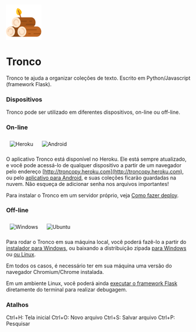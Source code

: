 <img width="96" alt="Tronco" src="https://github.com/alvelvis/Tronco/raw/master/flask/static/favicon.png">

# Tronco

Tronco te ajuda a organizar coleções de texto. Escrito em Python/Javascript (framework Flask).

### Dispositivos

Tronco pode ser utilizado em diferentes dispositivos, on-line ou off-line.

### On-line

<img width="48" alt="Heroku" style="padding:10px" src="https://image.flaticon.com/icons/png/512/873/873120.png"> <img width="48" style="padding:10px" alt="Android" src="https://upload.wikimedia.org/wikipedia/commons/thumb/a/a0/APK_format_icon.png/600px-APK_format_icon.png"> 

O aplicativo Tronco está disponível no Heroku. Ele está sempre atualizado, e você pode acessá-lo de qualquer dispositivo a partir de um navegador pelo endereço [http://troncopy.heroku.com](http://troncopy.heroku.com), ou pelo [aplicativo para Android](), e suas coleções ficarão guardadas na nuvem. Não esqueça de adicionar senha nos arquivos importantes!

Para instalar o Tronco em um servidor próprio, veja [Como fazer deploy](#Como-fazer-deploy).

### Off-line

<img width="48" style="padding:10px" alt="Windows" src="https://toppng.com/uploads/preview/windows-logo-windows-10-icon-11562965900vhcwfeiee5.png"> <img style="padding:10px" width="48" alt="Ubuntu" src="https://i2.wp.com/elias.praciano.com/wp-content/uploads/2016/12/ubuntu-logo-icon-1071.png?fit=512%2C512&ssl=1">

Para rodar o Tronco em sua máquina local, você poderá fazê-lo a partir do [instalador para Windows](), ou baixando a distribuição zipada [para Windows]() ou [ou Linux]().

Em todos os casos, é necessário ter em sua máquina uma versão do navegador Chromium/Chrome instalada.

Em um ambiente Linux, você poderá ainda [executar o framework Flask](#executar-o-framework-Flask) diretamente do terminal para realizar debugagem.

### Atalhos

Ctrl+H: Tela inicial
Ctrl+O: Novo arquivo
Ctrl+S: Salvar arquivo
Ctrl+P: Pesquisar
